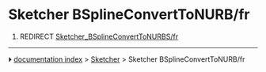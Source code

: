 # Sketcher BSplineConvertToNURB/fr
1.  REDIRECT [Sketcher_BSplineConvertToNURBS/fr](Sketcher_BSplineConvertToNURBS/fr.md)



---
⏵ [documentation index](../README.md) > [Sketcher](Sketcher_Workbench.md) > Sketcher BSplineConvertToNURB/fr
